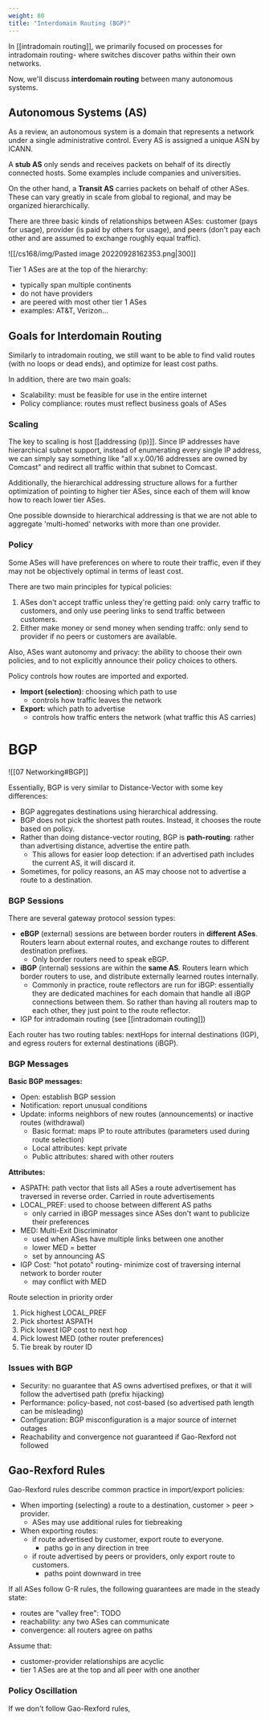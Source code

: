 ```yaml
---
weight: 80
title: "Interdomain Routing (BGP)"
---
```


In [[intradomain routing]], we primarily focused on processes for intradomain routing- where switches discover paths within their own networks.

Now, we'll discuss **interdomain routing** between many autonomous systems.

## Autonomous Systems (AS)
As a review, an autonomous system is a domain that represents a network under a single administrative control. Every AS is assigned a unique ASN by ICANN.

A **stub AS** only sends and receives packets on behalf of its directly connected hosts. Some examples include companies and universities.

On the other hand, a **Transit AS** carries packets on behalf of other ASes. These can vary greatly in scale from global to regional, and may be organized hierarchically.

There are three basic kinds of relationships between ASes: customer (pays for usage), provider (is paid by others for usage), and peers (don't pay each other and are assumed to exchange roughly equal traffic).

![[/cs168/img/Pasted image 20220928162353.png|300]]

Tier 1 ASes are at the top of the hierarchy:
 - typically span multiple continents
 - do not have providers
 - are peered with most other tier 1 ASes
 - examples: AT&T, Verizon...

## Goals for Interdomain Routing
Similarly to intradomain routing, we still want to be able to find valid routes (with no loops or dead ends), and optimize for least cost paths.

In addition, there are two main goals:
 - Scalability: must be feasible for use in the entire internet
 - Policy compliance: routes must reflect business goals of ASes


### Scaling
The key to scaling is host [[addressing (ip)]]. Since IP addresses have hierarchical subnet support, instead of enumerating every single IP address, we can simply say something like "all x.y.00/16 addresses are owned by Comcast" and redirect all traffic within that subnet to Comcast.

Additionally, the hierarchical addressing structure allows for a further optimization of pointing to higher tier ASes, since each of them will know how to reach lower tier ASes.

One possible downside to hierarchical addressing is that we are not able to aggregate 'multi-homed' networks with more than one provider. 

### Policy
Some ASes will have preferences on where to route their traffic, even if they may not be objectively optimal in terms of least cost.

There are two main principles for typical policies:
1. ASes don't accept traffic unless they're getting paid: only carry traffic to customers, and only use peering links to send traffic between customers.
2. Either make money or send money when sending traffc: only send to provider if no peers or customers are available. 

Also, ASes want autonomy and privacy: the ability to choose their own policies, and to not explicitly announce their policy choices to others.

Policy controls how routes are imported and exported.
 - **Import (selection)**: choosing which path to use
	 - controls how traffic leaves the network
 - **Export:** which path to advertise
	 - controls how traffic enters the network (what traffic this AS carries)




# BGP
![[07 Networking#BGP]]

Essentially, BGP is very similar to Distance-Vector with some key differences:
 - BGP aggregates destinations using hierarchical addressing.
 - BGP does not pick the shortest path routes. Instead, it chooses the route based on policy.
 - Rather than doing distance-vector routing, BGP is **path-routing**: rather than advertising distance, advertise the entire path.
	 - This allows for easier loop detection: if an advertised path includes the current AS, it will discard it.
 - Sometimes, for policy reasons, an AS may choose not to advertise a route to a destination.


### BGP Sessions
There are several gateway protocol session types:
 - **eBGP** (external) sessions are between border routers in **different ASes**. Routers learn about external routes, and exchange routes to different destination prefixes.
	 - Only border routers need to speak eBGP.
 - **iBGP** (internal) sessions are within the **same AS**. Routers learn which border routers to use, and distribute externally learned routes internally.
	 - Commonly in practice, route reflectors are run for iBGP: essentially they are dedicated machines for each domain that handle all iBGP connections between them. So rather than having all routers map to each other, they just point to the route reflector.
 - IGP for intradomain routing (see [[intradomain routing]])

Each router has two routing tables: nextHops for internal destinations (IGP), and egress routers for external destinations (iBGP).


### BGP Messages
**Basic BGP messages:**
 - Open: establish BGP session
 - Notification: report unusual conditions
 - Update: informs neighbors of new routes (announcements) or inactive routes (withdrawal)
	 - Basic format: maps IP to route attributes (parameters used during route selection)
	 - Local attributes: kept private
	 - Public attributes: shared with other routers

**Attributes:**
 - ASPATH: path vector that lists all ASes a route advertisement has traversed in reverse order. Carried in route advertisements
 - LOCAL_PREF: used to choose between different AS paths
	 - only carried in iBGP messages since ASes don't want to publicize their preferences
 - MED: Multi-Exit Discriminator
	 - used when ASes have multiple links between one another
	 - lower MED = better
	 - set by announcing AS
 - IGP Cost: "hot potato" routing- minimize cost of traversing internal network to border router
	 - may conflict with MED

Route selection in priority order
1. Pick highest LOCAL_PREF
2. Pick shortest ASPATH
3. Pick lowest IGP cost to next hop
4. Pick lowest MED (other router preferences)
5. Tie break by router ID



### Issues with BGP
 - Security: no guarantee that AS owns advertised prefixes, or that it will follow the advertised path (prefix hijacking)
 - Performance: policy-based, not cost-based (so advertised path length can be misleading)
 - Configuration: BGP misconfiguration is a major source of internet outages
 - Reachability and convergence not guaranteed if Gao-Rexford not followed

## Gao-Rexford Rules
Gao-Rexford rules describe common practice in import/export policies:
 - When importing (selecting) a route to a destination, customer > peer > provider.
	 - ASes may use additional rules for tiebreaking
 - When exporting routes:
	 - if route advertised by customer, export route to everyone.
		 - paths go in any direction in tree
	 - if route advertised by peers or providers, only export route to customers.
		 - paths point downward in tree

If all ASes follow G-R rules, the following guarantees are made in the steady state:
 - routes are "valley free": TODO
 - reachability: any two ASes can communicate
 - convergence: all routers agree on paths

Assume that:
 - customer-provider relationships are acyclic
 - tier 1 ASes are at the top and all peer with one another

### Policy Oscillation
If we don't follow Gao-Rexford rules, 